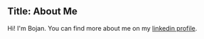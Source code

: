 Title: About Me
---

Hi! I'm Bojan. You can find more about me on my [linkedin profile](https://www.linkedin.com/in/bojanv91/).